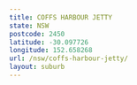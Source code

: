```yaml
---
title: COFFS HARBOUR JETTY
state: NSW
postcode: 2450
latitude: -30.097726
longitude: 152.658268
url: /nsw/coffs-harbour-jetty/
layout: suburb
---
```

